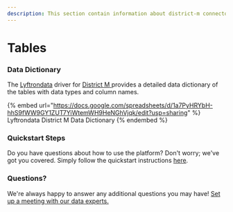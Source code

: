 ```yaml
---
description: This section contain information about district-m connector tables information
---
```


# Tables

### Data Dictionary

The [Lyftrondata](https://www.lyftrondata.com/) driver for [District M](https://www.lyftrondata.com/integration/district-m/)[ ](https://www.lyftrondata.com/integration/district-m/)provides a detailed data dictionary of the tables with data types and column names.

{% embed url="https://docs.google.com/spreadsheets/d/1a7PyHRYbH-hhS9fWW9GY1ZUT7YiWtemWH9HeNGhVjqk/edit?usp=sharing" %}
Lyftrondata District M Data Dictionary
{% endembed %}

### Quickstart Steps

Do you have questions about how to use the platform? Don't worry; we've got you covered. Simply follow the quickstart instructions [here](../../../../quickstart-steps.md).

### Questions? <a href="#questions" id="questions"></a>

We're always happy to answer any additional questions you may have! [Set up a meeting with our data experts.](https://www.lyftrondata.com/book-a-meeting/)

